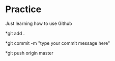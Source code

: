# Practice
Just learning how to use Github

*git add .

*git commit -m "type your commit message here"

*git push origin master
